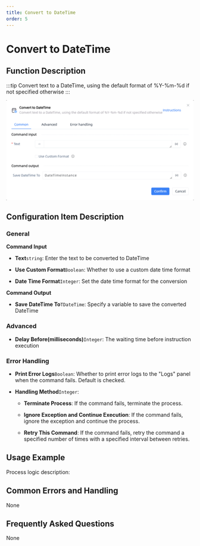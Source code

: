 ```yaml
---
title: Convert to DateTime
order: 5
---
```


# Convert to DateTime

## Function Description

:::tip 
Convert text to a DateTime, using the default format of %Y-%m-%d if not specified otherwise
:::

![Convert to DateTime](../../../assets/Convert%20to%20DateTime_command.png)

## Configuration Item Description

### General

**Command Input**

- **Text**`string`: Enter the text to be converted to DateTime

- **Use Custom Format**`Boolean`: Whether to use a custom date time format

- **Date Time Format**`Integer`: Set the date time format for the conversion


**Command Output**

- **Save DateTime To**`TDateTime`: Specify a variable to save the converted DateTime

### Advanced

- **Delay Before(milliseconds)**`Integer`: The waiting time before instruction execution

### Error Handling

- **Print Error Logs**`Boolean`: Whether to print error logs to the "Logs" panel when the command fails. Default is checked. 

- **Handling Method**`Integer`:

    - **Terminate Process**: If the command fails, terminate the process.

    - **Ignore Exception and Continue Execution**: If the command fails, ignore the exception and continue the process.

    - **Retry This Command**: If the command fails, retry the command a specified number of times with a specified interval between retries.

## Usage Example

Process logic description:

## Common Errors and Handling

None

## Frequently Asked Questions

None

